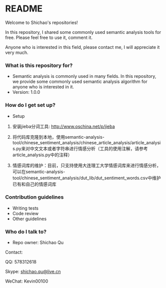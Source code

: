 # README #

Welcome to Shichao's repositories!

In this repository, I shared some commonly used semantic analysis tools for free. Please feel free to use it, comment it.

Anyone who is interested in this field, please contact me, I will appreciate it very much.

### What is this repository for? ###

* Semantic analysis is commonly used in many fields. In this repository, we provide some commonly used semantic analysis algorithm for anyone who is interested in it. 
* Version: 1.0.0

### How do I get set up? ###

* Setup

1. 安装jieba分词工具: http://www.oschina.net/p/jieba

2. 将代码库克隆到本地，使用semantic-analysis-tool/chinese_sentiment_analysis/chinese_article_analysis/article_analysis.py来对中文文本或者字符串进行情感分析（工具的使用注解，请参考article_analysis.py中的注释）

3. 情感词库的维护：目前，只支持使用大连理工大学情感词库来进行情感分析，可以在semantic-analysis-tool/chinese_sentiment_analysis/dut_lib/dut_sentiment_words.csv中维护已有和自己的情感词库

### Contribution guidelines ###

* Writing tests
* Code review
* Other guidelines

### Who do I talk to? ###

* Repo owner: Shichao Qu

Contact:

QQ:       578312618

Skype:    shichao.qu@live.cn

WeChat:   Kevin00100